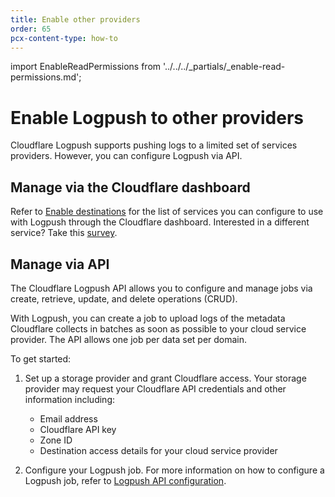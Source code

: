 ```yaml
---
title: Enable other providers
order: 65
pcx-content-type: how-to
---
```


import EnableReadPermissions from '../../../_partials/_enable-read-permissions.md';

# Enable Logpush to other providers

Cloudflare Logpush supports pushing logs to a limited set of services providers. However, you can configure Logpush via API.

## Manage via the Cloudflare dashboard

Refer to [Enable destinations](/get-started/enable-destinations/) for the list of services you can configure to use with Logpush through the Cloudflare dashboard. Interested in a different service? Take this [survey](https://docs.google.com/forms/d/e/1FAIpQLScwOSabROywVajpMX2ZYCVl3saYs11cP4NIC8QR-wmOAnxOtA/viewform).

## Manage via API

The Cloudflare Logpush API allows you to configure and manage jobs via create, retrieve, update, and delete operations (CRUD).

With Logpush, you can create a job to upload logs of the metadata Cloudflare collects in batches as soon as possible to your cloud service provider. The API allows one job per data set per domain.

<EnableReadPermissions />

To get started:

1. Set up a storage provider and grant Cloudflare access. Your storage provider may request your Cloudflare API credentials and other information including:

   - Email address
   - Cloudflare API key
   - Zone ID
   - Destination access details for your cloud service provider

1. Configure your Logpush job. For more information on how to configure a Logpush job, refer to [Logpush API configuration](/reference/logpush-api-configuration).
